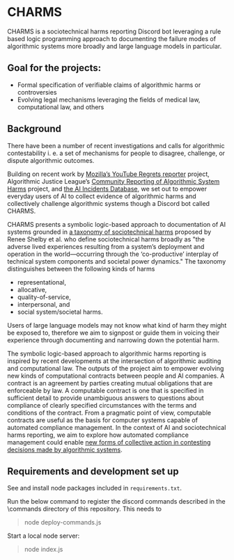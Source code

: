 CHARMS
====================

CHARMS is a sociotechnical harms reporting Discord bot leveraging a rule based logic programming approach to documenting the failure modes of algorithmic systems more broadly and large language models in particular.

## Goal for the projects:

- Formal specification of verifiable claims of algorithmic harms or controversies
- Evolving legal mechanisms leveraging the fields of medical law, computational law, and others

## Background

There have been a number of recent investigations and calls for algorithmic contestability i. e. a set of mechanisms for people to disagree, challenge, or dispute algorithmic outcomes.

Building on recent work by [Mozilla’s YouTube Regrets reporter](https://foundation.mozilla.org/en/youtube/findings/) project, Algorithmic Justice League’s [Community Reporting of Algorithmic System Harms](https://www.ajl.org/crash-project) project, and [the AI Incidents Database](https://incidentdatabase.ai/), we set out to empower everyday users of AI to collect evidence of algorithmic harms and collectively challenge algorithmic systems though a Discord bot called CHARMS.

CHARMS presents a symbolic logic-based approach to documentation of AI systems grounded in [a taxonomy of sociotechnical harms](https://arxiv.org/abs/2210.05791) proposed by Renee Shelby et al. who define sociotechnical harms broadly as "the adverse lived experiences resulting from a system’s deployment and operation in the world—occurring through the ‘co-productive’ interplay of technical system components and societal power dynamics." The taxonomy distinguishes between the following kinds of harms
- representational,
- allocative,
- quality-of-service,
- interpersonal, and
- social system/societal harms.

Users of large language models may not know what kind of harm they might be exposed to, therefore we aim to signpost or guide them in voicing their experience through documenting and narrowing down the potential harm.  

The symbolic logic-based approach to algorithmic harms reporting is inspired by recent developments at the intersection of algorithmic auditing and computational law. The outputs of the project aim to empower evolving new kinds of computational contracts between people and AI companies. A contract is an agreement by parties creating mutual obligations that are enforceable by law. A computable contract is one that is specified in sufficient detail to provide unambiguous answers to questions about compliance of clearly specified circumstances with the terms and conditions of the contract. From a pragmatic point of view, computable contracts are useful as the basis for computer systems capable of automated compliance management. In the context of AI and sociotechnical harms reporting, we aim to explore how automated compliance management could enable [new forms of collective action in contesting decisions made by algorithmic systems](https://foundation.mozilla.org/en/blog/terms-we-serve-with-introducing-a-new-mechanism-for-engaging-with-algorithmic-systems/).


## Requirements and development set up

See and install node packages included in `requirements.txt`.

Run the below command to register the discord commands described in the \commands directory of this repository. This needs to  

> node deploy-commands.js  

Start a local node server:

> node index.js